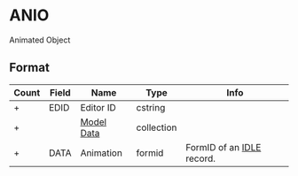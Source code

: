 ANIO
====

Animated Object

## Format

Count | Field | Name | Type | Info
------|-------|------|------|-----
+ | EDID | Editor ID | cstring |
+ | | [Model Data](Fields/Model.md) | collection |
+ | DATA | Animation | formid | FormID of an [IDLE](IDLE.md) record.

